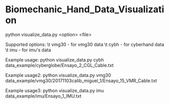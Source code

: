 # Biomechanic_Hand_Data_Visualization

python visualize_data.py \<option\> \<file\>

Supported options:
\t vmg30 - for vmg30 data
\t cybh - for cyberhand data
\t imu - for imu's data

Example usage: python visualize_data.py cybh data_example/cyberglobe/Ensayo_2_CGL_Cable.txt

Example usage2: python visualize_data.py vmg30 data_example/vmg30/20171103calib_miguel_1/Ensayo_15_VMR_Cable.txt

Example usage3: python visualize_data.py imu data_example/imu/Ensayo_1_IMU.txt